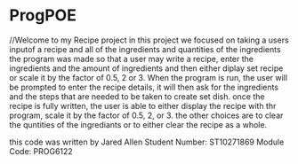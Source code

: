 # ProgPOE
//Welcome to my Recipe project
in this project we focused on taking a users inputof a recipe and all of the ingredients and quantities of the ingredients
the program was made so that a user may write a recipe, enter the ingredients and the amount of ingredients and then either diplay set recipe 
or scale it by the factor of 0.5, 2 or 3. 
When the program is run, the user will be prompted to enter the recipe details, it will then ask for the ingredients and the steps
that are needed to be taken to create set dish. once the recipe is fully written, the user is able to either display the recipe with thr program, 
scale it by the factor of 0.5, 2, or 3. the other choices are to clear the quntities of the ingrediants or to either 
clear the recipe as a whole. 

this code was written by 
Jared Allen
Student Number: ST10271869
Module Code: PROG6122
